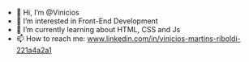 - 👋 Hi, I’m @Vinicios
- 👀 I’m interested in Front-End Development
- 🌱 I’m currently learning about HTML, CSS and Js
- 📫 How to reach me: www.linkedin.com/in/vinicios-martins-riboldi-221a4a2a1


<!---
ViniciosMR/ViniciosMR is a ✨ special ✨ repository because its `README.md` (this file) appears on your GitHub profile.
You can click the Preview link to take a look at your changes.
--->
